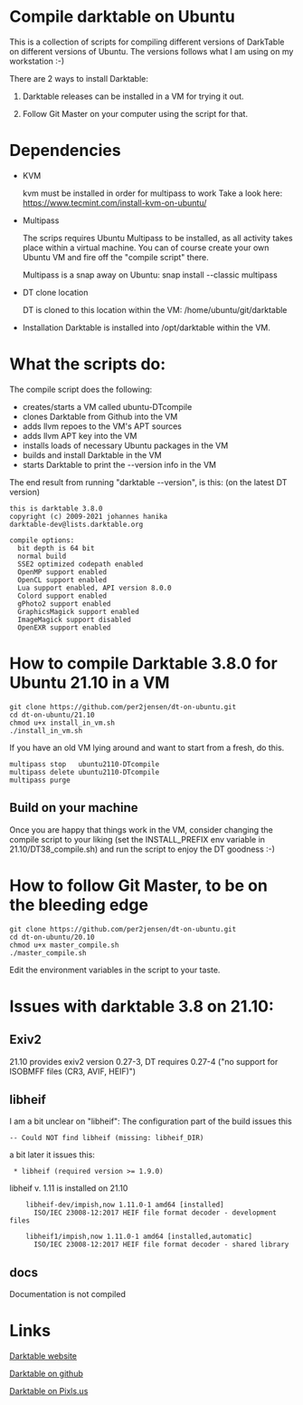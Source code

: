 # Compile darktable on Ubuntu
This is a collection of scripts for compiling different versions of DarkTable 
on different versions of Ubuntu. The versions follows what I am using on my 
workstation :-)

There are 2 ways to install Darktable:
  1. Darktable releases can be installed in a VM for trying it out.
  
  2. Follow Git Master on your computer using the script for that.


# Dependencies
* KVM 

    kvm must be installed in order for multipass to work
    Take a look here: https://www.tecmint.com/install-kvm-on-ubuntu/

* Multipass
    
    The scrips requires Ubuntu Multipass to be installed, as all activity
    takes place within a virtual machine. You can of course create your own 
    Ubuntu VM and fire off the "compile script" there.

    Multipass is a snap away on Ubuntu: 
        snap install --classic multipass

* DT clone location

    DT is cloned to this location within the VM: /home/ubuntu/git/darktable

* Installation
    Darktable is installed into /opt/darktable within the VM.
      


# What the scripts do:
The compile script does the following:

*    creates/starts a VM called ubuntu<version>-DTcompile
*    clones Darktable from Github into the VM
*    adds llvm repoes to the VM's APT sources
*    adds llvm APT key into the VM
*    installs loads of necessary Ubuntu packages in the VM
*    builds and install Darktable in the VM
*    starts Darktable to print the --version info in the VM

The end result from running "darktable --version", is this: (on the latest DT version)
````
this is darktable 3.8.0
copyright (c) 2009-2021 johannes hanika
darktable-dev@lists.darktable.org

compile options:
  bit depth is 64 bit
  normal build
  SSE2 optimized codepath enabled
  OpenMP support enabled
  OpenCL support enabled
  Lua support enabled, API version 8.0.0
  Colord support enabled
  gPhoto2 support enabled
  GraphicsMagick support enabled
  ImageMagick support disabled
  OpenEXR support enabled

````
 

# How to compile Darktable 3.8.0 for Ubuntu 21.10 in a VM
    git clone https://github.com/per2jensen/dt-on-ubuntu.git
    cd dt-on-ubuntu/21.10
    chmod u+x install_in_vm.sh
    ./install_in_vm.sh


If you have an old VM lying around and want to start from a fresh, do this.

    multipass stop   ubuntu2110-DTcompile
    multipass delete ubuntu2110-DTcompile
    multipass purge 


## Build on your machine
Once you are happy that things work in the VM, consider changing
the compile script to your liking (set the INSTALL_PREFIX env variable in 21.10/DT38_compile.sh)
and run the script to enjoy the DT goodness :-)



# How to follow Git Master, to be on the bleeding edge
    git clone https://github.com/per2jensen/dt-on-ubuntu.git
    cd dt-on-ubuntu/20.10
    chmod u+x master_compile.sh
    ./master_compile.sh

Edit the environment variables in the script to your taste.



# Issues with darktable 3.8 on 21.10:

## Exiv2
21.10 provides exiv2 version 0.27-3, DT requires 0.27-4 ("no support for ISOBMFF files (CR3, AVIF, HEIF)")

## libheif
I am a bit unclear on "libheif":
The configuration part of the build issues this
````
-- Could NOT find libheif (missing: libheif_DIR)
````

a bit later it issues this:
````
 * libheif (required version >= 1.9.0)
````

libheif v. 1.11 is installed on 21.10
````
    libheif-dev/impish,now 1.11.0-1 amd64 [installed]
      ISO/IEC 23008-12:2017 HEIF file format decoder - development files

    libheif1/impish,now 1.11.0-1 amd64 [installed,automatic]
      ISO/IEC 23008-12:2017 HEIF file format decoder - shared library
````

## docs
Documentation is not compiled
  
# Links
  [Darktable website](https://www.darktable.org/)
  
  [Darktable on github](https://github.com/darktable-org/darktable)
  
  [Darktable on Pixls.us](https://discuss.pixls.us/c/software/darktable/19)
